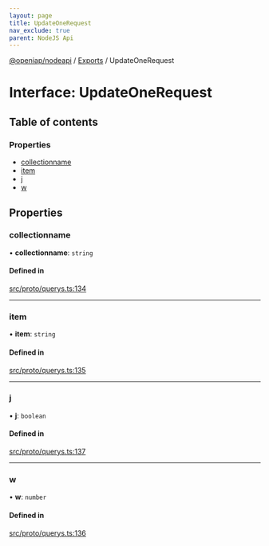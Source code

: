 ```yaml
---
layout: page
title: UpdateOneRequest
nav_exclude: true
parent: NodeJS Api
---
```

[@openiap/nodeapi](../README.html) / [Exports](../modules.html) / UpdateOneRequest

# Interface: UpdateOneRequest

## Table of contents

### Properties

- [collectionname](UpdateOneRequest.html#collectionname)
- [item](UpdateOneRequest.html#item)
- [j](UpdateOneRequest.html#j)
- [w](UpdateOneRequest.html#w)

## Properties

### collectionname

• **collectionname**: `string`

#### Defined in

[src/proto/querys.ts:134](https://github.com/openiap/nodeapi/blob/a6b5438/src/proto/querys.ts#L134)

___

### item

• **item**: `string`

#### Defined in

[src/proto/querys.ts:135](https://github.com/openiap/nodeapi/blob/a6b5438/src/proto/querys.ts#L135)

___

### j

• **j**: `boolean`

#### Defined in

[src/proto/querys.ts:137](https://github.com/openiap/nodeapi/blob/a6b5438/src/proto/querys.ts#L137)

___

### w

• **w**: `number`

#### Defined in

[src/proto/querys.ts:136](https://github.com/openiap/nodeapi/blob/a6b5438/src/proto/querys.ts#L136)
